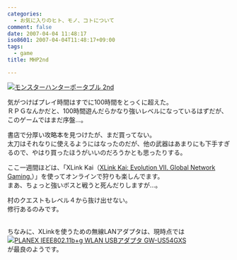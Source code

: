 ```yaml
---
categories:
  - お気に入りのヒト、モノ、コトについて
comment: false
date: 2007-04-04 11:48:17
iso8601: 2007-04-04T11:48:17+09:00
tags:
  - game
title: MHP2nd

---
```


<div class="entry-body">
  <p><a href="http://www.amazon.co.jp/exec/obidos/ASIN/B000GWKY9Y/nqounet-22/ref=nosim/" name="amazletlink" id="amazletlink"><img src="http://images-jp.amazon.com/images/P/B000GWKY9Y.09.MZZZZZZZ.jpg" alt="モンスターハンターポータブル 2nd" style="border: none;" /></a></p>

  <p>気がつけばプレイ時間はすでに100時間をとっくに超えた。<br />
    ＲＰＧなんかだと、100時間遊んだらかなり強いレベルになっているはずだが、このゲームではまだ序盤…。</p>

  <p>書店で分厚い攻略本を見つけたが、まだ買ってない。<br />
    太刀はそれなりに使えるようにはなったのだが、他の武器はあまりにも下手すぎるので、やはり買ったほうがいいのだろうかとも思ったりする。<br /></p>

  <p>ここ一週間ほどは、「XLink Kai（<a href="http://www.teamxlink.co.uk">XLink Kai: Evolution VII. Global Network Gaming.</a>）」を使ってオンラインで狩りも楽しんでます。<br />
    まあ、ちょっと強いボスと戦うと死んだりしますが…。</p>

  <p>村のクエストもレベル４から抜け出せない。<br />
    修行あるのみです。</p>

  <p><br />
    ちなみに、XLinkを使うための無線LANアダプタは、現時点では<br /><a href="http://www.amazon.co.jp/exec/obidos/ASIN/B000FOTJSU/nqounet-22/ref=nosim/" name="amazletlink" id="amazletlink"><img src="http://images-jp.amazon.com/images/P/B000FOTJSU.09.MZZZZZZZ.jpg" alt="PLANEX IEEE802.11b+g WLAN USBアダプタ GW-US54GXS" style="border: none;" /></a><br />
    が最良のようです。<br /></p>
</div>
